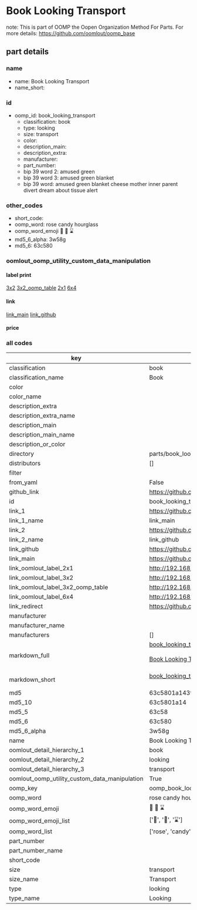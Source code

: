 # Book Looking Transport  

note: This is part of OOMP the Oopen Organization Method For Parts. For more details: https://github.com/oomlout/oomp_base

##  part details
  







### name
* name: Book Looking Transport
* name_short: 
### id
* oomp_id: book_looking_transport
  * classification: book
  * type: looking
  * size: transport
  * color: 
  * description_main: 
  * description_extra: 
  * manufacturer: 
  * part_number: 
  * bip 39 word 2: amused green
  * bip 39 word 3: amused green blanket
  * bip 39 word: amused green blanket cheese mother inner parent divert dream about tissue alert

### other_codes
* short_code: 
* oomp_word: rose candy hourglass
* oomp_word_emoji :rose: :candy: :hourglass:
* md5_6_alpha: 3w58g
* md5_6: 63c580






### oomlout_oomp_utility_custom_data_manipulation
#### label print
[3x2](http://192.168.1.245:1112/?label=oomp%203w58g)
[3x2_oomp_table](http://192.168.1.108:1112/?label=oomp%203w58g)
[2x1](http://192.168.1.242:1112/?label=oomp%203w58g)
[6x4](http://192.168.1.55:1112/?label=oomp%203w58g)    

#### link

[link_main](https://github.com/oomlout/oomlout_oomp_version_1_messy/tree/main/parts/book_looking_transport) [link_github](https://github.com/oomlout/oomlout_oomp_version_1_messy/tree/main/parts/book_looking_transport)                             

#### price







### all codes 
| key | value |  
| --- | --- |  
| classification | book |  
| classification_name | Book |  
| color |  |  
| color_name |  |  
| description_extra |  |  
| description_extra_name |  |  
| description_main |  |  
| description_main_name |  |  
| description_or_color |   |  
| directory | parts/book_looking_transport |  
| distributors | [] |  
| filter |  |  
| from_yaml | False |  
| github_link | https://github.com/oomlout/oomlout_oomp_part_src/tree/main/parts/book_looking_transport |  
| id | book_looking_transport |  
| link_1 | https://github.com/oomlout/oomlout_oomp_version_1_messy/tree/main/parts/book_looking_transport |  
| link_1_name | link_main |  
| link_2 | https://github.com/oomlout/oomlout_oomp_version_1_messy/tree/main/parts/book_looking_transport |  
| link_2_name | link_github |  
| link_github | https://github.com/oomlout/oomlout_oomp_version_1_messy/tree/main/parts/book_looking_transport |  
| link_main | https://github.com/oomlout/oomlout_oomp_version_1_messy/tree/main/parts/book_looking_transport |  
| link_oomlout_label_2x1 | http://192.168.1.242:1112/?label=oomp%203w58g |  
| link_oomlout_label_3x2 | http://192.168.1.245:1112/?label=oomp%203w58g |  
| link_oomlout_label_3x2_oomp_table | http://192.168.1.108:1112/?label=oomp%203w58g |  
| link_oomlout_label_6x4 | http://192.168.1.55:1112/?label=oomp%203w58g |  
| link_redirect | https://github.com/oomlout/oomlout_oomp_version_1_messy/tree/main/parts/book_looking_transport |  
| manufacturer |  |  
| manufacturer_name |  |  
| manufacturers | [] |  
| markdown_full | [book_looking_transport](none)<br>[](none)<br>[Book Looking Transport](none)<br><br> |  
| markdown_short | [book_looking_transport](none)<br><br> |  
| md5 | 63c5801a143fd405d1c812722e999041 |  
| md5_10 | 63c5801a14 |  
| md5_5 | 63c58 |  
| md5_6 | 63c580 |  
| md5_6_alpha | 3w58g |  
| name | Book Looking Transport |  
| oomlout_detail_hierarchy_1 | book |  
| oomlout_detail_hierarchy_2 | looking |  
| oomlout_detail_hierarchy_3 | transport |  
| oomlout_oomp_utility_custom_data_manipulation | True |  
| oomp_key | oomp_book_looking_transport |  
| oomp_word | rose candy hourglass |  
| oomp_word_emoji | :rose: :candy: :hourglass: |  
| oomp_word_emoji_list | [':rose:', ':candy:', ':hourglass:'] |  
| oomp_word_list | ['rose', 'candy', 'hourglass'] |  
| part_number |  |  
| part_number_name |  |  
| short_code |  |  
| size | transport |  
| size_name | Transport |  
| type | looking |  
| type_name | Looking |  

